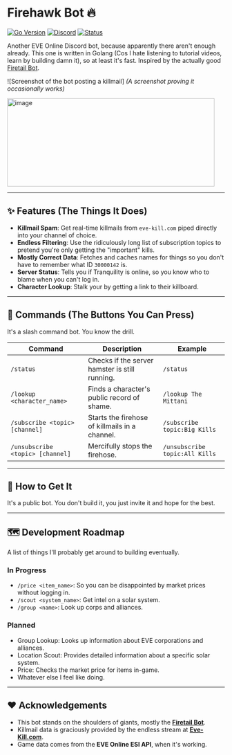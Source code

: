 # Firehawk Bot 🔥

[![Go Version](https://img.shields.io/badge/go-1.22-blue.svg)](https://golang.org)
[![Discord](https://img.shields.io/discord/YOUR_SERVER_ID?label=Support%20Server)](https://discord.gg/YOUR_INVITE_LINK)
[![Status](https://img.shields.io/badge/status-probably%20broken-red.svg)](https://github.com/YOUR_USERNAME/firehawk)



Another EVE Online Discord bot, because apparently there aren't enough already. This one is written in Golang (Cos I hate listening to tutorial videos, learn by building damn it), so at least it's fast. Inspired by the actually good [Firetail Bot](https://forums.eveonline.com/t/firetail-eve-discord-bot/45283).

![Screenshot of the bot posting a killmail]
*(A screenshot proving it occasionally works)*

<img width="480" height="204" alt="image" src="https://github.com/user-attachments/assets/a6d42196-813f-444e-9701-85b94d3d99cc" />

---

## ✨ Features (The Things It Does)

* **Killmail Spam**: Get real-time killmails from `eve-kill.com` piped directly into your channel of choice.
* **Endless Filtering**: Use the ridiculously long list of subscription topics to pretend you're only getting the "important" kills.
* **Mostly Correct Data**: Fetches and caches names for things so you don't have to remember what ID `30000142` is.
* **Server Status**: Tells you if Tranquility is online, so you know who to blame when you can't log in.
* **Character Lookup**: Stalk your  by getting a link to their killboard.

---

## 🚀 Commands (The Buttons You Can Press)

It's a slash command bot. You know the drill.

| Command                             | Description                                            | Example                               |
| ----------------------------------- | ------------------------------------------------------ | ------------------------------------- |
| `/status`                           | Checks if the server hamster is still running.         | `/status`                             |
| `/lookup <character_name>`          | Finds a character's public record of shame.            | `/lookup The Mittani`                 |
| `/subscribe <topic> [channel]`      | Starts the firehose of killmails in a channel.         | `/subscribe topic:Big Kills`          |
| `/unsubscribe <topic> [channel]`    | Mercifully stops the firehose.                         | `/unsubscribe topic:All Kills`        |

---

## 🔗 How to Get It

It's a public bot. You don't build it, you just invite it and hope for the best.

---

## 🗺️ Development Roadmap

A list of things I'll probably get around to building eventually.

### In Progress
* `/price <item_name>`: So you can be disappointed by market prices without logging in.
* `/scout <system_name>`: Get intel on a solar system.
* `/group <name>`: Look up corps and alliances.

### Planned
* Group Lookup: Looks up information about EVE corporations and alliances.
* Location Scout: Provides detailed information about a specific solar system.
* Price: Checks the market price for items in-game.
* Whatever else I feel like doing.

---

## ❤️ Acknowledgements

* This bot stands on the shoulders of giants, mostly the **[Firetail Bot](https://forums.eveonline.com/t/firetail-eve-discord-bot/45283)**.
* Killmail data is graciously provided by the endless stream at **[Eve-Kill.com](https://eve-kill.com/)**.
* Game data comes from the **EVE Online ESI API**, when it's working.
